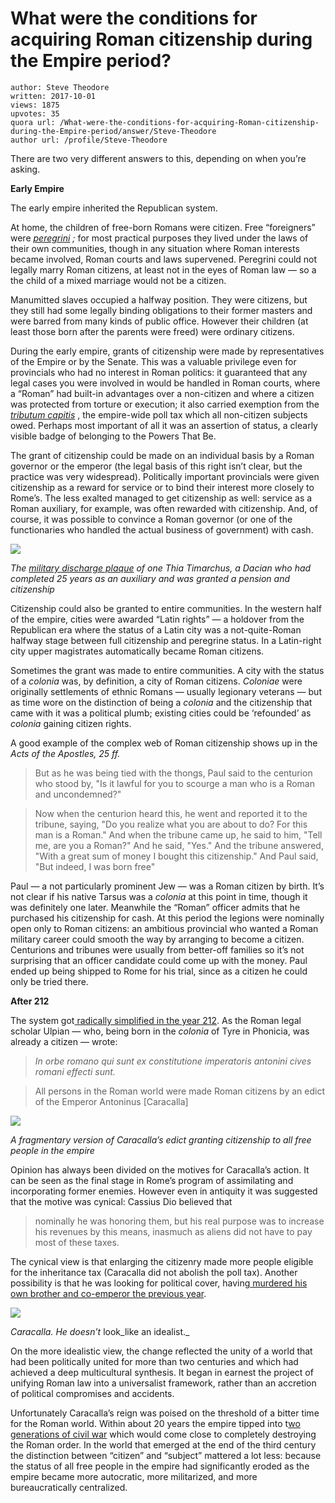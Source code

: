 # What were the conditions for acquiring Roman citizenship during the Empire period?

	author: Steve Theodore
	written: 2017-10-01
	views: 1875
	upvotes: 35
	quora url: /What-were-the-conditions-for-acquiring-Roman-citizenship-during-the-Empire-period/answer/Steve-Theodore
	author url: /profile/Steve-Theodore


There are two very different answers to this, depending on when you’re asking.

__Early Empire__ 

The early empire inherited the Republican system.

At home, the children of free-born Romans were citizen. Free “foreigners” were _[peregrini](https://en.wikipedia.org/wiki/Peregrinus_(Roman))_ _;_ for most practical purposes they lived under the laws of their own communities, though in any situation where Roman interests became involved, Roman courts and laws supervened. Peregrini could not legally marry Roman citizens, at least not in the eyes of Roman law — so a the child of a mixed marriage would not be a citizen.

Manumitted slaves occupied a halfway position. They were citizens, but they still had some legally binding obligations to their former masters and were barred from many kinds of public office. However their children (at least those born after the parents were freed) were ordinary citizens.

During the early empire, grants of citizenship were made by representatives of the Empire or by the Senate. This was a valuable privilege even for provincials who had no interest in Roman politics: it guaranteed that any legal cases you were involved in would be handled in Roman courts, where a “Roman” had built-in advantages over a non-citizen and where a citizen was protected from torture or execution; it also carried exemption from the _[tributum capitis](https://en.wikipedia.org/wiki/Tributum_capitis)_ , the empire-wide poll tax which all non-citizen subjects owed. Perhaps most important of all it was an assertion of status, a clearly visible badge of belonging to the Powers That Be.

The grant of citizenship could be made on an individual basis by a Roman governor or the emperor (the legal basis of this right isn’t clear, but the practice was very widespread). Politically important provincials were given citizenship as a reward for service or to bind their interest more closely to Rome’s. The less exalted managed to get citizenship as well: service as a Roman auxiliary, for example, was often rewarded with citizenship. And, of course, it was possible to convince a Roman governor (or one of the functionaries who handled the actual business of government) with cash.

![](https://qph.fs.quoracdn.net/main-qimg-ff5db7fa1cdbf145a0bf0bef9e178c56)

_The_ _[military discharge plaque](http://www.romanianhistoryandculture.com/dacianromansoldiers.htm)_ _of one Thia Timarchus, a Dacian who had completed 25 years as an auxiliary and was granted a pension and citizenship_ 

Citizenship could also be granted to entire communities. In the western half of the empire, cities were awarded “Latin rights” — a holdover from the Republican era where the status of a Latin city was a not-quite-Roman halfway stage between full citizenship and peregrine status. In a Latin-right city upper magistrates automatically became Roman citizens.

Sometimes the grant was made to entire communities. A city with the status of a _colonia_  was, by definition, a city of Roman citizens. _Coloniae_  were originally settlements of ethnic Romans — usually legionary veterans — but as time wore on the distinction of being a _colonia_  and the citizenship that came with it was a political plumb; existing cities could be ‘refounded’ as _colonia_  gaining citizen rights.

A good example of the complex web of Roman citizenship shows up in the _Acts of the Apostles, 25 ff._ 

> But as he was being tied with the thongs, Paul said to the centurion who stood by, "Is it lawful for you to scourge a man who is a Roman and uncondemned?"

> Now when the centurion heard this, he went and reported it to the tribune, saying, "Do you realize what you are about to do? For this man is a Roman." And when the tribune came up, he said to him, "Tell me, are you a Roman?" And he said, "Yes." And the tribune answered, "With a great sum of money I bought this citizenship." And Paul said, "But indeed, I was born free"

Paul — a not particularly prominent Jew — was a Roman citizen by birth. It’s not clear if his native Tarsus was a _colonia_  at this point in time, though it was definitely one later. Meanwhile the “Roman” officer admits that he purchased his citizenship for cash. At this period the legions were nominally open only to Roman citizens: an ambitious provincial who wanted a Roman military career could smooth the way by arranging to become a citizen. Centurions and tribunes were usually from better-off families so it’s not surprising that an officer candidate could come up with the money. Paul ended up being shipped to Rome for his trial, since as a citizen he could only be tried there.

__After 212__ 

The system got[ radically simplified in the year 212](https://en.wikipedia.org/wiki/Constitutio_Antoniniana). As the Roman legal scholar Ulpian — who, being born in the _colonia_  of Tyre in Phonicia, was already a citizen — wrote:

> _In orbe romano qui sunt ex constitutione imperatoris antonini cives romani effecti sunt._ 

> All persons in the Roman world were made Roman citizens by an edict of the Emperor Antoninus [Caracalla]

![](https://qph.fs.quoracdn.net/main-qimg-2e05ee60b81def18006246385181ce0b-c)

_A fragmentary version of Caracalla’s edict granting citizenship to all free people in the empire_ 

Opinion has always been divided on the motives for Caracalla’s action. It can be seen as the final stage in Rome’s program of assimilating and incorporating former enemies. However even in antiquity it was suggested that the motive was cynical: Cassius Dio believed that

> nominally he was honoring them, but his real purpose was to increase his revenues by this means, inasmuch as aliens did not have to pay most of these taxes.

The cynical view is that enlarging the citizenry made more people eligible for the inheritance tax (Caracalla did not abolish the poll tax). Another possibility is that he was looking for political cover, having[ murdered his own brother and co-emperor the previous year](https://en.wikipedia.org/wiki/Geta_(emperor)).

![](https://qph.fs.quoracdn.net/main-qimg-61a9287ef342c6fea00406d3ec1bdb29-c)

_Caracalla. He doesn’t_ look_like an idealist._ 

On the more idealistic view, the change reflected the unity of a world that had been politically united for more than two centuries and which had achieved a deep multicultural synthesis. It began in earnest the project of unifying Roman law into a universalist framework, rather than an accretion of political compromises and accidents.

Unfortunately Caracalla’s reign was poised on the threshold of a bitter time for the Roman world. Within about 20 years the empire tipped into t[wo generations of civil war](https://en.wikipedia.org/wiki/Crisis_of_the_Third_Century) which would come close to completely destroying the Roman order. In the world that emerged at the end of the third century the distinction between “citizen” and “subject” mattered a lot less: because the status of all free people in the empire had significantly eroded as the empire became more autocratic, more militarized, and more bureaucratically centralized.

